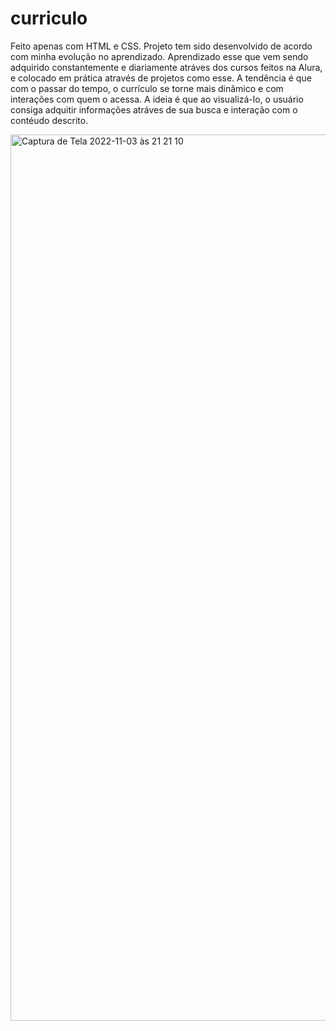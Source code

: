 # curriculo
Feito apenas com HTML e CSS.
Projeto tem sido desenvolvido de acordo com 
minha evolução no aprendizado.
Aprendizado esse que vem sendo adquirido constantemente e diariamente atráves dos cursos
feitos na Alura, e colocado em prática através de projetos como esse.
A tendência é que com o passar do tempo, o currículo se torne mais dinâmico e com 
interações com quem o acessa. 
A ideia é que ao visualizá-lo, o usuário consiga adquitir informações
atráves de sua busca e interação com o contéudo descrito. 

<img width="1418" alt="Captura de Tela 2022-11-03 às 21 21 10" src="https://user-images.githubusercontent.com/110790543/199837237-bdb32e5d-f4b2-4509-8001-46e3f0e58654.png">

